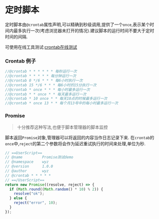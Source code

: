 # 定时脚本

定时脚本由`@crontab`属性声明,可以精确到秒级调用,提供了一个`once`,表示某个时间内最多执行一次(考虑浏览器未打开的情况).建议脚本的运行时间不要大于定时时间的间隔.

可使用在线工具测试:[crontab在线测试](https://tool.lu/crontab/)

### Crontab 例子

```javascript
//@crontab * * * * * * 每秒运行一次
//@crontab * * * * * 每分钟运行一次
//@crontab 0 */6 * * * 每6小时执行一次
//@crontab 15 */6 * * * 每6小时的15分执行一次
//@crontab * once * * * 每小时最多运行一次
//@crontab * * once * * 每天最多运行一次
//@crontab * 10 once * * 每天10点的时候最多运行一次
//@crontab * once 13 * * 每个月13号中的每小时最多运行一次
```

### Promise

> 十分推荐这种写法,也便于脚本管理器的脚本监控

脚本返回`Promise`对象,管理器可以将返回的内容当作日志记录下来.
在`crontab`的`once`中,`reject`的第二个参数将会作为延迟重试执行的时间来处理,单位为秒.

```ts
// ==UserScript==
// @name         Promise测试demo
// @namespace    wyz
// @version      1.0.0
// @author       wyz
// @crontab * * * * *
// ==/UserScript==
return new Promise((resolve, reject) => {
  if (Math.round((Math.random() * 10) % 2)) {
    resolve("ok");
  } else {
    reject("error", 10);
  }
});
```
